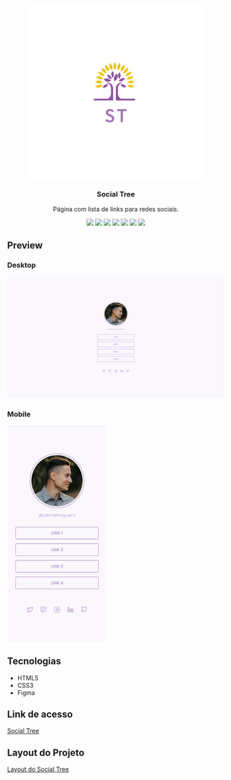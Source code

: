 <div align="center">
<img src="https://github.com/udanielnogueira/social-tree/blob/main/assets/social-tree-logo.png" alt="Social Tree logo" height="400">
<h3>Social Tree</h3>
<p>Página com lista de links para redes sociais.</p>
<img src="https://img.shields.io/github/languages/count/udanielnogueira/social-tree">
<img src="https://img.shields.io/github/languages/top/udanielnogueira/social-tree">
<img src="https://img.shields.io/github/languages/code-size/udanielnogueira/social-tree">
<img src="https://img.shields.io/github/last-commit/udanielnogueira/social-tree">
<img src="https://img.shields.io/github/deployments/udanielnogueira/social-tree/github-pages">
<img src="https://img.shields.io/github/license/udanielnogueira/social-tree">
<img src="https://img.shields.io/badge/responsive-yes-ff69b4">
</div>

## Preview

### Desktop 

![Preview do projeto](assets/social-tree-desktop.png "Social Tree Desktop Preview")

### Mobile

<img src="assets/social-tree-mobile.JPG" height="500" alt="Social Tree Mobile Preview">

## Tecnologias

- HTML5
- CSS3
- Figma

## Link de acesso

<a href="https://udanielnogueira.github.io/social-tree/" target="_blank">Social Tree</a>

## Layout do Projeto

<a href="https://www.figma.com/file/xm70w668XkJnMFm6JjuIQI/DD-Social-links" target="_blank">Layout do Social Tree</a>

<!-- 
Images
![Image](image.png "Image")
 -->

 <!-- 
Gifs
Windows + G
Windows + Alt + R
https://cloudconvert.com/mp4-to-gif
https://www.iloveimg.com/compress-image/compress-gif
-->

<!-- 
Badges
https://shields.io/
https://simpleicons.org/
https://forthebadge.com/
https://github.com/alexandresanlim/Badges4-README.md-Profile
 -->

<!-- 
Logos
https://temp-mail.org/en/
https://www.shopify.com/br/ferramentas/criador-de-logo
-->

<!-- 
Refs
https://github.com/othneildrew/Best-README-Template
https://github.com/matiassingers/awesome-readme
https://github.com/amitmerchant1990/electron-markdownify
 -->